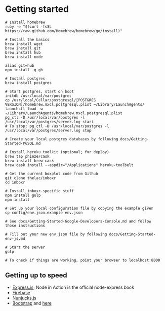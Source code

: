# Getting started

```
# Install homebrew
ruby -e "$(curl -fsSL https://raw.github.com/Homebrew/homebrew/go/install)"

# Install the basics
brew install wget
brew install git
brew install hub
brew install node

alias git=hub
npm install -g gh

# Install postgres
brew install postgres

# Start postgres, start on boot
initdb /usr/local/var/postgres
cp /usr/local/Cellar/postgresql/[POSTGRES VERSION]/homebrew.mxcl.postgresql.plist ~/Library/LaunchAgents/
launchctl load -w ~/Library/LaunchAgents/homebrew.mxcl.postgresql.plist
pg_ctl -D /usr/local/var/postgres -l /usr/local/var/postgres/server.log start
# To stop: pg_ctl -D /usr/local/var/postgres -l /usr/local/var/postgres/server.log stop

# Create your local postgres databases by following docs/Getting-Started-PGSQL.md

# Install heroku toolkit (optional; for deploy)
brew tap phinze/cask
brew install brew-cask
brew cask install --appdir="/Applications" heroku-toolbelt

# Get the current boxplot code from Github
git clone thelac/inboxr
cd inboxr

# Install inboxr-specific stuff
npm install gulp
npm install

# Set up your local configuration file by copying the example given
cp config/env.json.example env.json

# See docs/Getting-Started-Google-Developers-Console.md and follow those instructions

# Fill out your new env.json file by following docs/Getting-Started-env-js.md

# Start the server
gulp

# To check if things are working, point your browser to localhost:8000

```

## Getting up to speed
- [Express.js](http://expressjs.com/guide.html); Node in Action is the official node-express book
- [Firebase](https://www.firebase.com/docs/)
- [Nunjucks.js](http://mozilla.github.io/nunjucks/templating)
- [Bootstrap](http://www.sitepoint.com/twitter-bootstrap-tutorial-handling-complex-designs/) and [here](http://getbootstrap.com/css/)
